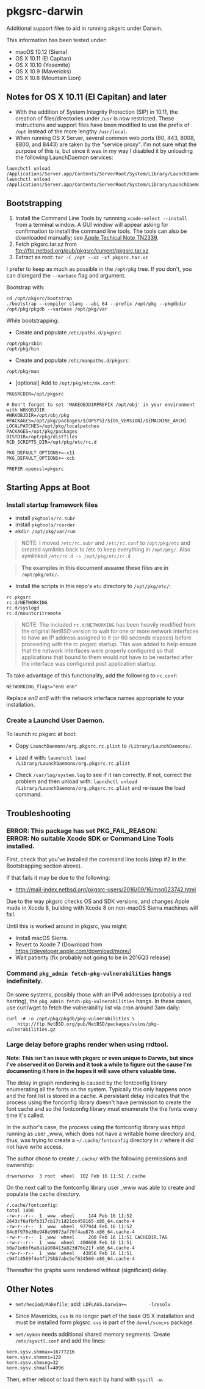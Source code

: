 pkgsrc-darwin
=============
Additional support files to aid in running pkgsrc under Darwin.

This information has been tested under:

* macOS 10.12 (Sierra)
* OS X 10.11 (El Capitan)
* OS X 10.10 (Yosemite)
* OS X 10.9 (Mavericks)
* OS X 10.8 (Mountain Lion)

## Notes for OS X 10.11 (El Capitan) and later

* With the addition of System Integrity Protection (SIP) in 10.11, the creation of files/directories under ```/usr``` is now restricted. These instructions and support files have been modified to use the prefix of ```/opt``` instead of the more lengthy ```/usr/local```.
* When running OS X Server, several common web ports (80, 443, 8008, 8800, and 8443) are taken by the "service proxy". I'm not sure what the purpose of this is, but since it was in my way I disabled it by unloading the following LaunchDaemon services: 
```
launchctl unload /Applications/Server.app/Contents/ServerRoot/System/Library/LaunchDaemons/com.apple.serviceproxy.plist
launchctl unload /Applications/Server.app/Contents/ServerRoot/System/Library/LaunchDaemons/com.apple.service.ACSServer.plist
```

## Bootstrapping

1. Install the Command Line Tools by runnning ```xcode-select --install``` from a terminal window. A GUI window will appear asking for confirmation to install the command line tools.
The tools can also be downloaded manually; see [Apple Techical Note TN2339](https://developer.apple.com/library/content/technotes/tn2339/_index.html).
2. Fetch pkgsrc.tar.xz from ftp://ftp.netbsd.org/pub/pkgsrc/current/pkgsrc.tar.xz
3. Extract as root: ```tar -C /opt --xz -xf pkgsrc.tar.xz```

I prefer to keep as much as possible in the ```/opt/pkg``` tree. If you don't, you can disregard the ```--varbase``` flag and argument.

Bootstrap with:
```
cd /opt/pkgsrc/bootstrap
./bootstrap --compiler clang --abi 64 --prefix /opt/pkg --pkgdbdir /opt/pkg/pkgdb --varbase /opt/pkg/var
```

While bootstrapping:

*  Create and populate ```/etc/paths.d/pkgsrc```:
```
/opt/pkg/sbin
/opt/pkg/bin
```

* Create and populate ```/etc/manpaths.d/pkgsrc```:
```
/opt/pkg/man
```

* [optional] Add to ```/opt/pkg/etc/mk.conf```:
```
PKGSRCDIR=/opt/pkgsrc

# Don't forget to set 'MAKEOBJDIRPREFIX /opt/obj' in your environment with WRKOBJDIR
#WRKOBJDIR=/opt/obj/pkg
#PACKAGES=/opt/pkg/packages/${OPSYS}/${OS_VERSION}/${MACHINE_ARCH}
LOCALPATCHES=/opt/pkg/localpatches
PACKAGES=/opt/pkg/packages
DISTDIR=/opt/pkg/distfiles
RCD_SCRIPTS_DIR=/opt/pkg/etc/rc.d

PKG_DEFAULT_OPTIONS+=-x11
PKG_DEFAULT_OPTIONS+=-xcb

PREFER.openssl=pkgsrc
```

## Starting Apps at Boot

### Install startup framework files

* install ```pkgtools/rc.subr```
* install ```pkgtools/rcorder```
* ```mkdir /opt/pkg/var/run```

>NOTE: I moved ```/etc/rc.subr``` and ```/etc/rc.conf``` to ```/opt/pkg/etc``` and created symlinks back to /etc to keep everything in ```/opt/pkg/```.  Also symlinked ```/etc/rc.d -> /opt/pkg/etc/rc.d```

>**The examples in this document assume these files are in ```/opt/pkg/etc/```.**

* Install the scripts in this repo's ```etc``` directory to ```/opt/pkg/etc/```:
```
rc.pkgsrc
rc.d/NETWORKING
rc.d/syslogd
rc.d/mountcritremote
```

>NOTE: The included ```rc.d/NETWORKING``` has been heavily modified from the original NetBSD version to wait for one or more network interfaces to have an IP address assigned to it (or 60 seconds elapses) before proceeding with the rc.pkgsrc startup. This was added to help ensure that the network interfaces were properly configured so that applications that bound to them would not have to be restarted after the interface was configured post application startup.

To take advantage of this functionality, add the following to ```rc.conf```:

```
NETWORKING_flags="en0 en6"
```

Replace *en0 en6* with the network interface names appropriate to your installation.

### Create a Launchd User Daemon.

To launch rc.pkgsrc at boot:

* Copy ```LaunchDaemons/org.pkgsrc.rc.plist``` to ```/Library/LaunchDaemons/```.

* Load it with:
```launchctl load /Library/LaunchDaemons/org.pkgsrc.rc.plist```

* Check ```/var/log/system.log``` to see if it ran correctly. If not, correct the problem and then unload with:
```launchctl unload /Library/LaunchDaemons/org.pkgsrc.rc.plist```
and re-issue the load command.

## Troubleshooting

### ERROR: This package has set PKG_FAIL_REASON:<br>ERROR: No suitable Xcode SDK or Command Line Tools installed.

First, check that you've installed the command line tools (step #2 in the Bootstrapping section above).

If that fails it may be due to the following:
* http://mail-index.netbsd.org/pkgsrc-users/2016/09/16/msg023742.html

Due to the way pkgsrc checks OS and SDK versions, and changes Apple made in Xcode 8, building with Xcode 8 on non-macOS Sierra machines will fail.

Until this is worked around in pkgsrc, you might:

* Install macOS Sierra.
* Revert to Xcode 7 (Download from https://developer.apple.com/download/more/)
* Wait patienty (fix probably not going to be in 2016Q3 release)

### Command ```pkg_admin fetch-pkg-vulnerabilities``` hangs indefinitely.

On some systems, possibly those with an IPv6 addresses (probably a red herring), the ```pkg_admin fetch-pkg-vulnerabilities``` hangs.  In these cases, use curl/wget to fetch the vulnerability list via cron around 3am daily:

```
curl -# -o /opt/pkg/pkgdb/pkg-vulnerabilities \
    http://ftp.NetBSD.org/pub/NetBSD/packages/vulns/pkg-vulnerabilities.gz
```

### Large delay before graphs render when using rrdtool.

**Note: This isn't an issue with pkgsrc or even unique to Darwin, but since I've observed it on Darwin and it took a while to figure out the cause I'm documenting it here in the hopes it will save others valuable time.**

The delay in graph rendering is caused by the fontconfig library enumerating all the fonts on the system. Typically this only happens once and the font list is stored in a cache.  A persistant delay indicates that the process using the fonconfig library doesn't have permission to create the font cache and so the fontconfig library must enumerate the the fonts every time it's called.

In the author's case, the process using the fontconfig library was httpd running as user _www, which does not have a writable home directory and, thus, was trying to create a ```~/.cache/fontconfig``` directory in ```/``` where it did not have write access.

The author chose to create ```/.cache/``` with the following permissions and ownership:
```
drwxrwxrwx  3 root  wheel  102 Feb 16 11:51 /.cache
```
On the next call to the fontconfig library user _www was able to create and populate the cache directory.
```
/.cache/fontconfig:
total 1400
-rw-r--r--  1 _www  wheel     144 Feb 16 11:52 2643cf6afbfb317cb17c1d21dc458165-x86_64.cache-4
-rw-r--r--  1 _www  wheel  977944 Feb 16 11:52 84c0f976e30e948e99073af70f4ae876-x86_64.cache-4
-rw-r--r--  1 _www  wheel     200 Feb 16 11:51 CACHEDIR.TAG
-rw-r--r--  1 _www  wheel  400608 Feb 16 11:51 b0a71e6bf6a8a1a908413a823d76e21f-x86_64.cache-4
-rw-r--r--  1 _www  wheel   43856 Feb 16 11:51 c94fc4589f4e4f179bb7abc5ef634560-x86_64.cache-4
```

Thereafter the graphs were rendered without (significant) delay.

## Other Notes

* ```net/hesiod/Makefile```; add:
	```LDFLAGS.Darwin+=        -lresolv```

* Since Mavericks, ```cvs``` is no longer part of the base OS X installation and must be installed form pkgsrc. ```cvs``` is part of the ```devel/scmcvs``` package.

* ```net/xymon``` needs additional shared memory segments. Create ```/etc/sysctl.conf``` and add the lines:

```
kern.sysv.shmmax=16777216
kern.sysv.shmmni=128
kern.sysv.shmseg=32
kern.sysv.shmall=4096
```

Then, either reboot or load them each by hand with ```sysctl -w```.
